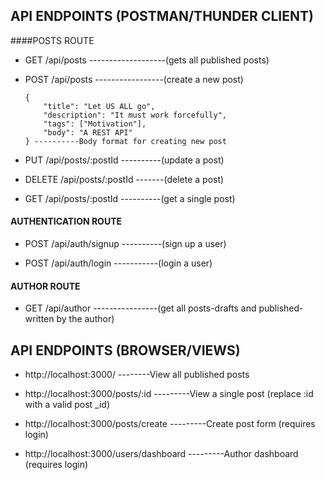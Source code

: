 ## API ENDPOINTS (POSTMAN/THUNDER CLIENT)

####POSTS ROUTE

- GET /api/posts -------------------(gets all published posts)

- POST /api/posts -----------------(create a new post)

    ```
    {
        "title": "Let US ALL go",
        "description": "It must work forcefully",
        "tags": ["Motivation"],
        "body": "A REST API"
    } ----------Body format for creating new post
    ```

- PUT /api/posts/:postId ----------(update a post)

- DELETE /api/posts/:postId -------(delete a post)

- GET /api/posts/:postId ----------(get a single post)

#### AUTHENTICATION ROUTE

- POST /api/auth/signup ----------(sign up a user)

- POST /api/auth/login -----------(login a user)

#### AUTHOR ROUTE

- GET /api/author ----------------(get all posts-drafts and published- written by the author)

## API ENDPOINTS (BROWSER/VIEWS)

- http://localhost:3000/	--------View all published posts

- http://localhost:3000/posts/:id	---------View a single post (replace :id with a valid post _id)

- http://localhost:3000/posts/create	---------Create post form (requires login)

- http://localhost:3000/users/dashboard	---------Author dashboard (requires login)